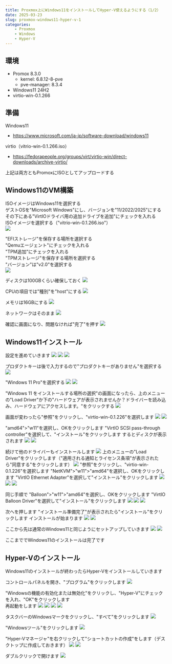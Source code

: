 ```yaml
---
title: Proxmox上にWindows11をインストールしてHyper-V使えるようにする（1/2）
date: 2025-03-23
slug: proxmox-windows11-hyper-v-1
categories:
    - Proxmox
    - Windows
    - Hyper-V
---
```


## 環境
- Promox 8.3.0
  - kernel: 6.8.12-8-pve
  - pve-manager: 8.3.4
- Windows11 24H2
- virtio-win-0.1.266

## 準備
Windows11
- https://www.microsoft.com/ja-jp/software-download/windows11

virtio（vitrio-win-0.1.266.iso）
- https://fedorapeople.org/groups/virt/virtio-win/direct-downloads/archive-virtio/

上記は両方ともPromoxにISOとしてアップロードする

##  Windows11のVM構築
ISOイメージはWindows11を選択する\
ゲストOSを"Microsoft Windows"にし、バージョンを"11/2022/2025"にする\
その下にある"VirtIOドライバ用の追加ドライブを追加"にチェックを入れる\
ISOイメージを選択する（"vitrio-win-0.1.266.iso"）\
![](01.png)

"EFIストレージ"を保存する場所を選択する\
"Qemuエージェント"にチェックを入れる\
"TPM追加"にチェックを入れる\
"TPMストレージ"を保存する場所を選択する\
"バージョン"は"v2.0"を選択する\
![](02.png)

ディスクは100GBくらい確保しておく
![](03.png)

CPUの項目では"種別"を"host"にする
![](04.png)

メモリは16GBにする
![](05.png)

ネットワークはそのまま
![](06.png)

確認に画面になり、問題なければ"完了"を押す
![](07.png)


## Windows11インストール
設定を進めていきます
![](08.png)
![](09.png)
![](10.png)

プロダクトキーは後で入力するので"プロダクトキーがありません"を選択する
![](11.png)

"Windows 11 Pro"を選択する
![](12.png)
![](13.png)

"Windows 11 をインストールする場所の選択"の画面になったら、上のメニューの"Load Driver"か下の"ハードウェアが表示されませんか？ドライバーを読み込み、ハードウェアにアクセスします。"をクリックする
![](14.png)

画面が変わったら"参照"をクリックし、"virtio-win-0.1.226"を選択します
![](15.png)
![](16.png)

"amd64">"w11"を選択し、OKをクリックします
"VirtIO SCSI pass-through controller"を選択して、"インストール"をクリックします
するとディスクが表示されます
![](17.png)
![](18.png)

続けて他のドライバーもインストールします
![](19.png)
上のメニューの"Load Driver"をクリックします（"適用される通知とライセンス条項"が表示されたら"同意する"をクリックします）
![](20.png)
"参照"をクリックし、"virtio-win-0.1.226"を選択します
"NetKVM">"w11">"amd64"を選択し、OKをクリックします
"VirtIO Ethernet Adapter"を選択して"インストール"をクリックします
![](21.png)
![](22.png)
![](23.png)

同じ手順で
"Balloon">"w11">"amd64"を選択し、OKをクリックします
"VirtIO Balloon Driver"を選択して"インストール"をクリックします
![](24.png)
![](25.png)
![](26.png)

次へを押します
"インストール準備完了"が表示されたら"インストール"をクリックします
インストールが始まります
![](27.png)
![](28.png)

ここから先は通常のWindows11と同じようにセットアップしていきます
![](29.png)
![](30.png)

ここまででWindows11のインストールは完了です

## Hyper-Vのインストール
Windows11のインストールが終わったらHyper-Vをインストールしていきます

コントロールパネルを開き、"プログラム"をクリックします
![](31.png)

"Windowsの機能の有効化または無効化"をクリックし、"Hyper-V"にチェックを入れ、"OK"をクリックします\
再起動をします
![](32.png)
![](33.png)
![](34.png)
![](35.png)

タスクバーのWindowsマークをクリックし、"すべて"をクリックします
![](36.png)

"Windowsツール"をクリックします
![](37.png)

"Hyper-Vマネージャ"を右クリックして"ショートカットの作成"をします（デスクトップに作成しておきます）
![](38.png)
![](39.png)

ダブルクリックで開けます
![](40.png)
